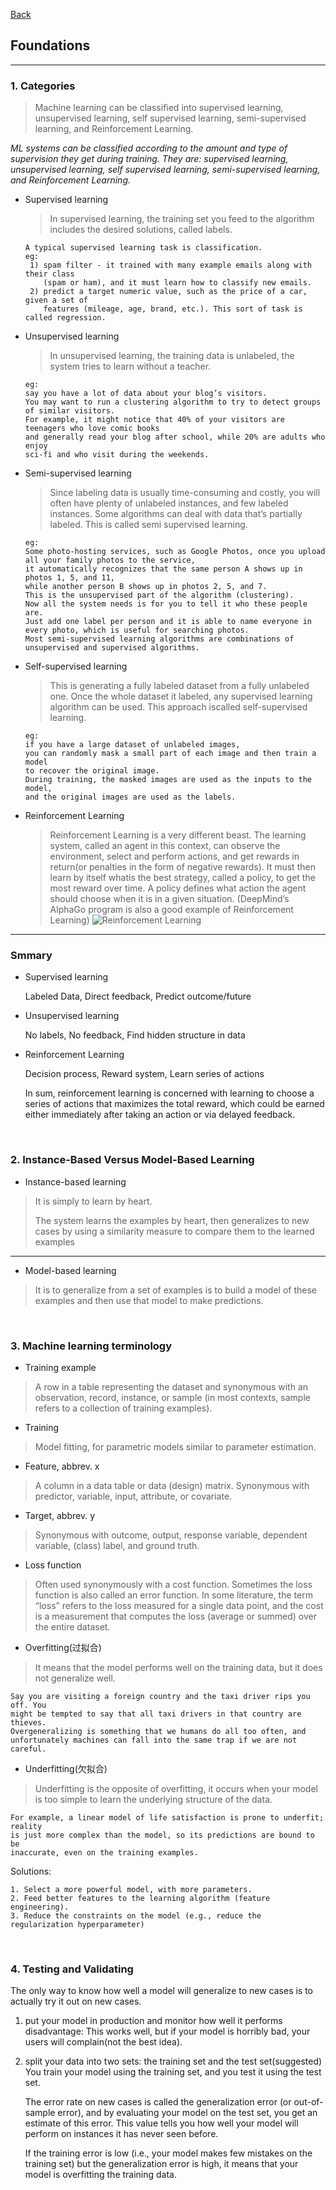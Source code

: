[Back](README.md)

## Foundations

<hr>

### 1. Categories

> Machine learning can be classified into supervised learning, unsupervised learning, self supervised learning, semi-supervised learning, and Reinforcement Learning.

_ML systems can be classified according to the amount and type of
supervision they get during training.
They are: supervised learning, unsupervised learning, self supervised learning, semi-supervised learning, and Reinforcement Learning._

- Supervised learning
    >In supervised learning, the training set you feed to the algorithm includes
    the desired solutions, called labels.
    ```
    A typical supervised learning task is classification.
    eg:
     1) spam filter - it trained with many example emails along with their class 
        (spam or ham), and it must learn how to classify new emails.
     2) predict a target numeric value, such as the price of a car, given a set of 
        features (mileage, age, brand, etc.). This sort of task is called regression.
    ```
- Unsupervised learning
    >In unsupervised learning, the training data is unlabeled, the system tries to learn without a teacher.
    ```
    eg:
    say you have a lot of data about your blog’s visitors. 
    You may want to run a clustering algorithm to try to detect groups of similar visitors. 
    For example, it might notice that 40% of your visitors are teenagers who love comic books 
    and generally read your blog after school, while 20% are adults who enjoy
    sci-fi and who visit during the weekends.
    ```
- Semi-supervised learning
    >Since labeling data is usually time-consuming and costly, you will often have plenty of unlabeled instances, and few labeled instances. 
    Some algorithms can deal with data that’s partially labeled. This is called semi supervised learning.
    ```
    eg:
    Some photo-hosting services, such as Google Photos, once you upload all your family photos to the service, 
    it automatically recognizes that the same person A shows up in photos 1, 5, and 11, 
    while another person B shows up in photos 2, 5, and 7. 
    This is the unsupervised part of the algorithm (clustering). 
    Now all the system needs is for you to tell it who these people are. 
    Just add one label per person and it is able to name everyone in every photo, which is useful for searching photos.
    Most semi-supervised learning algorithms are combinations of unsupervised and supervised algorithms.
    ```
- Self-supervised learning
    >This is generating a fully labeled dataset from a fully unlabeled one. 
    Once the whole dataset it labeled, any supervised learning algorithm can be used.
    This approach iscalled self-supervised learning.
    ```
    eg:
    if you have a large dataset of unlabeled images, 
    you can randomly mask a small part of each image and then train a model 
    to recover the original image. 
    During training, the masked images are used as the inputs to the model, 
    and the original images are used as the labels.
    ```
- Reinforcement Learning
    >Reinforcement Learning is a very different beast. 
    The learning system, called an agent in this context, can observe the environment, 
    select and perform actions, 
    and get rewards in return(or penalties in the form of negative rewards).
    It must then learn by itself whatis the best strategy, called a policy, 
    to get the most reward over time. 
    A policy defines what action the agent should choose when it is in a given situation.
    (DeepMind’s AlphaGo program is also a good example of Reinforcement Learning)
    ![Reinforcement Learning](ml1.png)

<hr>

### Smmary

- Supervised learning

    Labeled Data, Direct feedback, Predict outcome/future

- Unsupervised learning

    No labels, No feedback, Find hidden structure in data

- Reinforcement Learning

    Decision process, Reward system, Learn series of actions

    In sum, reinforcement learning is concerned with learning to choose a series of actions that maximizes the total reward, which could be earned either immediately after taking an action or via delayed
    feedback.

&nbsp;

### 2. Instance-Based Versus Model-Based Learning

- Instance-based learning
>It is simply to learn by heart.
>
>The system learns the examples by heart, then generalizes to new cases by using a similarity measure to compare them to the learned examples

<hr>

- Model-based learning
>It is to generalize from a set of examples is to build a model of these examples and then use that model to make predictions.

&nbsp;

### 3. Machine learning terminology

- Training example
>A row in a table representing the dataset and synonymous with an observation, record, instance, or sample (in most contexts, sample refers to a collection of training 
examples).

- Training
>Model fitting, for parametric models similar to parameter estimation.

- Feature, abbrev. x
>A column in a data table or data (design) matrix. Synonymous with predictor, variable, input, attribute, or covariate.

- Target, abbrev. y
>Synonymous with outcome, output, response variable, dependent variable, (class) label, and ground truth.

- Loss function
>Often used synonymously with a cost function. Sometimes the loss function is 
also called an error function. In some literature, the term “loss” refers to the loss measured for 
a single data point, and the cost is a measurement that computes the loss (average or summed) 
over the entire dataset.

- Overfitting(过拟合)
>It means that the model performs well on the training data, but it does not generalize well.
```
Say you are visiting a foreign country and the taxi driver rips you off. You
might be tempted to say that all taxi drivers in that country are thieves.
Overgeneralizing is something that we humans do all too often, and
unfortunately machines can fall into the same trap if we are not careful.
```

- Underfitting(欠拟合)
>Underfitting is the opposite of overfitting, it occurs when your model is too simple to learn the underlying structure of the data.
```
For example, a linear model of life satisfaction is prone to underfit; reality
is just more complex than the model, so its predictions are bound to be
inaccurate, even on the training examples.
```
Solutions:
```
1. Select a more powerful model, with more parameters.
2. Feed better features to the learning algorithm (feature engineering).
3. Reduce the constraints on the model (e.g., reduce the regularization hyperparameter)
```

&nbsp;

### 4. Testing and Validating

The only way to know how well a model will generalize to new cases is to
actually try it out on new cases.

1. put your model in production and monitor how well it performs
 disadvantage:
 This works well, but if your model is horribly bad, your users will complain(not the best idea).

 2. split your data into two sets: the training set and the test set(suggested)
 You train your model using the training set, and you test it using the test set.

    The error rate on new cases is called the generalization error (or out-of-sample error), and by evaluating your model on the test set, you get an estimate of this error. This value tells you how well your model will perform on instances it has never seen before.

    If the training error is low (i.e., your model makes few mistakes on the training set) but the generalization error is high, it means that your model is overfitting the training data.

